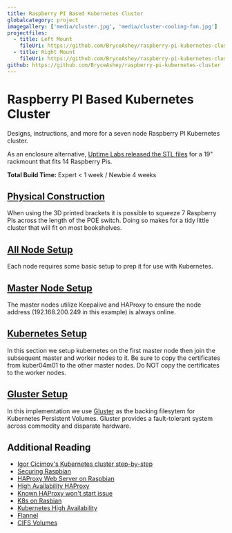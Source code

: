 ```yaml
---
title: Raspberry PI Based Kubernetes Cluster
globalcategory: project
imagegallery: ['media/cluster.jpg', 'media/cluster-cooling-fan.jpg']
projectfiles:
  - title: Left Mount
    fileUri: https://github.com/BryceAshey/raspberry-pi-kubernetes-cluster/blob/master/designs/netgear-pi-mount-left.stl
  - title: Right Mount
    fileUri: https://github.com/BryceAshey/raspberry-pi-kubernetes-cluster/blob/master/designs/netgear-pi-mount-right.stl
github: https://github.com/BryceAshey/raspberry-pi-kubernetes-cluster
---
```


# Raspberry PI Based Kubernetes Cluster

Designs, instructions, and more for a seven node Raspberry PI Kubernetes cluster.

As an enclosure alternative, [Uptime Labs released the STL files](https://uplab.pro/2020/12/raspberry-pi-server-mark-iii/) for a 19" rackmount that fits 14 Raspberry Pis.

**Total Build Time:** Expert < 1 week / Newbie 4 weeks

## [Physical Construction](construction.md)

When using the 3D printed brackets it is possible to squeeze 7 Raspberry PIs across the length of the POE switch. Doing so makes for a tidy little cluster that will fit on most bookshelves.

## [All Node Setup](all-node-setup.md)

Each node requires some basic setup to prep it for use with Kubernetes.

## [Master Node Setup](master-node-setup.md)

The master nodes utilize Keepalive and HAProxy to ensure the node address (192.168.200.249 in this example) is always online. 

## [Kubernetes Setup](kubernetes-setup.md)

In this section we setup kubernetes on the first master node then join the subsequent master and worker nodes to it. Be sure to copy the certificates from kuber04m01 to the other master nodes. Do NOT copy the certificates to the worker nodes.

## [Gluster Setup](gluster-setup.md)

In this implementation we use [Gluster](https://gluster.org) as the backing filesytem for Kubernetes Persistent Volumes. Gluster provides a fault-tolerant system across commodity and disparate hardware.

## Additional Reading

- [Igor Cicimov's Kubernetes cluster step-by-step](https://icicimov.github.io/blog/kubernetes/Kubernetes-cluster-step-by-step/)
- [Securing Raspbian](https://www.raspberrypi.org/documentation/configuration/security.md)
- [HAProxy Web Server on Raspbian](http://gregtrowbridge.com/setting-up-a-multiple-raspberry-pi-web-server-part-5/)
- [High Availability HAProxy](https://www.digitalocean.com/community/tutorials/how-to-create-a-high-availability-haproxy-setup-with-corosync-pacemaker-and-floating-ips-on-ubuntu-14-04)
- [Known HAProxy won't start issue](https://discourse.haproxy.org/t/haproxy-wont-start-properly/1394)
- [K8s on Rasbian](https://github.com/teamserverless/k8s-on-raspbian/blob/master/GUIDE.md)
- [Kubernetes High Availability](https://kubernetes.io/docs/setup/production-environment/tools/kubeadm/high-availability/)
- [Flannel](https://blog.laputa.io/kubernetes-flannel-networking-6a1cb1f8ec7c)
- [CIFS Volumes](https://github.com/fstab/cifs)
